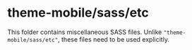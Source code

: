 # theme-mobile/sass/etc

This folder contains miscellaneous SASS files. Unlike `"theme-mobile/sass/etc"`, these files
need to be used explicitly.
